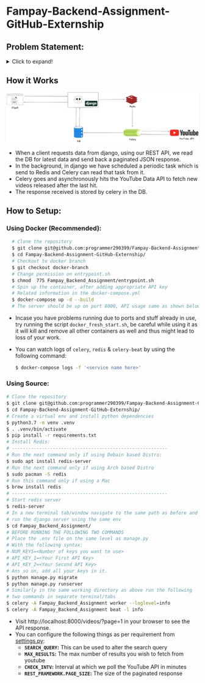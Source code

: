 # Fampay-Backend-Assignment-GitHub-Externship

## Problem Statement:
<details>
  <summary>Click to expand!</summary>

### Basic Requirements:

- [x] Server should call the YouTube API continuously in background (async) with some interval (say 10 seconds) for fetching the latest videos for a predefined search query and should store the data of videos (specifically these fields - Video title, description, publishing datetime, thumbnails URLs and any other fields you require) in a database with proper indexes.

- [x] A GET API which returns the stored video data in a paginated response sorted in descending order of published datetime.

- [x] It should be scalable and optimized.

### Bonus Points:

- [x] Add support for supplying multiple API keys so that if quota is exhausted on one, it automatically uses the next available key.

- [ ] Make a dashboard to view the stored videos with filters and sorting options (optional)

### Instructions:
* You are free to choose any search query, for example: official, cricket, football etc. (choose something that has high frequency of video uploads)
* Try and keep your commit messages clean, and leave comments explaining what you are doing wherever it makes sense.
* Also try and use meaningful variable/function names, and maintain indentation and code style.
* Submission should have a README file containing instructions to run the server and test the API.
* Submission should be done on GitHub Externship Portal.


### Reference:
* [YouTube data v3 API](https://developers.google.com/youtube/v3/getting-started)
* [Search API reference](https://developers.google.com/youtube/v3/docs/search/list)
* To fetch the latest videos you need to specify these: ```type=video, order=date, publishedAfter=<SOME_DATE_TIME>```
Without publishedAfter, it will give you cached results which will be too old
</details>


## How it Works

![img](./images/main-architecture.png)

* When a client requests data from django, using our REST API, we read the DB for latest data and send back a paginated JSON response.
* In the background, in django we have scheduled a periodic task which is send to Redis and Celery can read that task from it.
* Celery goes and asynchronously hits the YouTube Data API to fetch new videos released after the last hit. 
* The response received is stored by celery in the DB. 

## How to Setup:

### Using Docker (Recommended):

```bash
  # Clone the repository
  $ git clone git@github.com:programmer290399/Fampay-Backend-Assignment-GitHub-Externship.git
  $ cd Fampay-Backend-Assignment-GitHub-Externship/
  # Checkout to docker branch
  $ git checkout docker-branch
  # Change permission on entrypoint.sh
  $ chmod  775 Fampay_Backend_Assignment/entrypoint.sh
  # Spin up the container, after adding appropriate API key 
  # Related information in the docker-compose.yml
  $ docker-compose up -d --build
  # The server should be up on port 8000, API usage same as shown below 
  ```

* Incase you have problems running due to ports and stuff already in use, try running the script `docker_fresh_start.sh`, be careful while using it as it will kill and remove all other containers as well and thus might lead to loss of your work.


* You can watch logs of `celery`, `redis` & `celery-beat` by using the following command:
  ```bash
  $ docker-compose logs -f '<service name here>'
  ```
### Using Source:


  ```bash
  # Clone the repository
  $ git clone git@github.com:programmer290399/Fampay-Backend-Assignment-GitHub-Externship.git
  $ cd Fampay-Backend-Assignment-GitHub-Externship/
  # Create a virtual env and install python dependencies
  $ python3.7 -m venv .venv 
  $ . .venv/bin/activate
  $ pip install -r requirements.txt 
  # Install Redis:
  # ---------------------------------------------------------
  # Run the next command only if using Debain based Distro: 
  $ sudo apt install redis-server 
  # Run the next command only if using Arch based Distro 
  $ sudo pacman -S redis
  # Run this command only if using a Mac
  $ brew install redis
  # ---------------------------------------------------------
  # Start redis server
  $ redis-server
  # In a new terminal tab/window navigate to the same path as before and
  # run the django server using the same env
  $ cd Fampay_Backend_Assignment/
  # BEFORE RUNNING THE FOLLOWING TWO COMMANDS
  # Place the .env file on the same level as manage.py
  # With the following syntax:
  # NUM_KEYS=<Number of keys you want to use>
  # API_KEY_1=<Your First API Key>
  # API_KEY_2=<Your Second API Key>
  # Ans so on, add all your keys in it.
  $ python manage.py migrate
  $ python manage.py runserver
  # Similarly in the same working directory as above run the following 
  # two commands in separate terminal/tabs
  $ celery -A Fampay_Backend_Assignment worker --loglevel=info
  $ celery -A Fampay_Backend_Assignment beat -l info
  ```
* Visit http://localhost:8000/videos/?page=1 in your browser to see the API response.
* You can configure the following things as per requirement from [settings.py](Fampay_Backend_Assignment/Fampay_Backend_Assignment/settings.py):
  - **`SEARCH_QUERY`:** This can be used to alter the search query
  - **`MAX_RESULTS`:** The max number of results you wish to fetch from youtube
  - **`CHECK_INTV`:** Interval at which we poll the YouTube API in minutes
  - **`REST_FRAMEWORK.PAGE_SIZE`:** The size of the paginated response 

